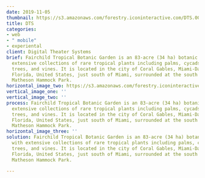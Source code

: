 ```yaml
---
date: 2019-11-05
thumbnail: https://s3.amazonaws.com/forestry.iconinteractive.com/DTS.003.jpeg
title: DTS
categories:
- web
- " mobile"
- experiental
client: Digital Theater Systems
brief: Fairchild Tropical Botanic Garden is an 83-acre (34 ha) botanic garden, with
  extensive collections of rare tropical plants including palms, cycads, flowering
  trees, and vines. It is located in the city of Coral Gables, Miami-Dade County,
  Florida, United States, just south of Miami, surrounded at the south and west by
  Matheson Hammock Park.
horizontal_image_two: https://s3.amazonaws.com/forestry.iconinteractive.com/https://s3.amazonaws.com/forestry.iconinteractive.com/DTS.006.jpeg
vertical_image_one: ''
vertical_image_two: ''
process: Fairchild Tropical Botanic Garden is an 83-acre (34 ha) botanic garden, with
  extensive collections of rare tropical plants including palms, cycads, flowering
  trees, and vines. It is located in the city of Coral Gables, Miami-Dade County,
  Florida, United States, just south of Miami, surrounded at the south and west by
  Matheson Hammock Park.
horizontal_image_three: ''
solution: Fairchild Tropical Botanic Garden is an 83-acre (34 ha) botanic garden,
  with extensive collections of rare tropical plants including palms, cycads, flowering
  trees, and vines. It is located in the city of Coral Gables, Miami-Dade County,
  Florida, United States, just south of Miami, surrounded at the south and west by
  Matheson Hammock Park.

---
```


